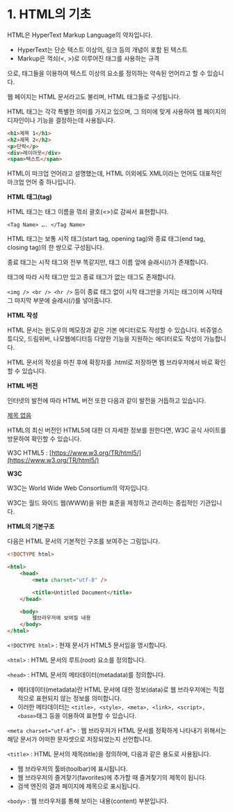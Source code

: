 # 1. HTML의 기초

HTML은 HyperText Markup Language의 약자입니다.

-   HyperText는 단순 텍스트 이상의, 링크 등의 개념이 포함 된 텍스트
-   Markup은 꺽쇠(<, >)로 이루어진 태그를 사용하는 규격

으로, 태그들을 이용하여 텍스트 이상의 요소를 정의하는 약속된 언어라고 할 수 있습니다.

웹 페이지는 HTML 문서라고도 불리며, HTML 태그들로 구성됩니다.

HTML 태그는 각각 특별한 의미를 가지고 있으며, 그 의미에 맞게 사용하여 웹 페이지의 디자인이나 기능을 결정하는데 사용됩니다.

```html
<h1>제목 1</h1>
<h2>제목 2</h2>
<p>단락</p>
<div>레이아웃</div>
<span>텍스트</span>
```

HTML이 마크업 언어라고 설명했는데, HTML 이외에도 XML이라는 언어도 대표적인 마크업 언어 중 하나입니다.

**HTML 태그(tag)**

HTML 태그는 태그 이름을 꺾쇠 괄호(<>)로 감싸서 표현합니다.

`<Tag Name> …. </Tag Name>`

HTML 태그는 보통 시작 태그(start tag, opening tag)와 종료 태그(end tag, closing tag)의 한 쌍으로 구성됩니다.

종료 태그는 시작 태그와 전부 똑같지만, 태그 이름 앞에 슬래시(/)가 존재합니다.

태그에 따라 시작 태그만 있고 종료 태그가 없는 태그도 존재합니다.

`<img /> <br /> <hr />` 등이 종료 태그 없이 시작 태그만을 가지는 태그이며 시작태그 마지막 부분에 슬레시(/)를 넣어줍니다.

**HTML 작성**

HTML 문서는 윈도우의 메모장과 같은 기본 에디터로도 작성할 수 있습니다. 비쥬얼스튜디오, 드림위버, 나모웹에디터등 다양한 기능을 지원하는 에디터로도 작성이 가능합니다.

HTML 문서의 작성을 마친 후에 확장자를 .html로 저장하면 웹 브라우저에서 바로 확인할 수 있습니다.

**HTML 버전**

인터넷의 발전에 따라 HTML 버전 또한 다음과 같이 발전을 거듭하고 있습니다.

[제목 없음](https://www.notion.so/c79e9151d2f04957888c02816eae8641)

HTML의 최신 버전인 HTML5에 대한 더 자세한 정보를 원한다면, W3C 공식 사이트를 방문하여 확인할 수 있습니다.

W3C HTML5 : [https://www.w3.org/TR/html5/](https://www.w3.org/TR/html5/)

**W3C**

W3C는 World Wide Web Consortium의 약자입니다.

W3C는 월드 와이드 웹(WWW)을 위한 표준을 제정하고 관리하는 중립적인 기관입니다.

**HTML의 기본구조**

다음은 HTML 문서의 기본적인 구조를 보여주는 그림입니다.

```html
<!DOCTYPE html>

<html>
    <head>
        <meta charset="utf-8" />

        <title>Untitled Document</title>
    </head>

    <body>
        웹브라우저에 보여질 내용
    </body>
</html>
```

`<!DOCTYPE html>` : 현재 문서가 HTML5 문서임을 명시합니다.

`<html>` : HTML 문서의 루트(root) 요소를 정의합니다.

`<head>` : HTML 문서의 메타데이터(metadata)를 정의합니다.

-   메타데이터(metadata)란 HTML 문서에 대한 정보(data)로 웹 브라우저에는 직접적으로 표현되지 않는 정보를 의미합니다.
-   이러한 메타데이터는 `<title>, <style>, <meta>, <link>, <script>, <base>`태그 등을 이용하여 표현할 수 있습니다.

`<meta charset="utf-8”>` : 웹 브라우저가 HTML 문서를 정확하게 나타내기 위해서는 해당 문서가 어떠한 문자셋으로 저장되었는지 선언합니다.

`<title>` : HTML 문서의 제목(title)을 정의하며, 다음과 같은 용도로 사용됩니다.

-   웹 브라우저의 툴바(toolbar)에 표시됩니다.
-   웹 브라우저의 즐겨찾기(favorites)에 추가할 때 즐겨찾기의 제목이 됩니다.
-   검색 엔진의 결과 페이지에 제목으로 표시됩니다.

`<body>` : 웹 브라우저를 통해 보이는 내용(content) 부분입니다.
